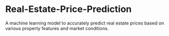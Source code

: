 # Real-Estate-Price-Prediction
A machine learning model to accurately predict real estate prices based on various property features and market conditions.
